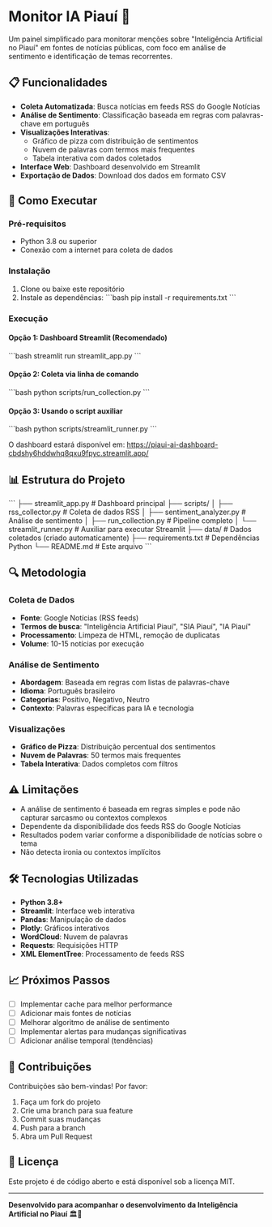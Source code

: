 # Monitor IA Piauí 🤖

Um painel simplificado para monitorar menções sobre "Inteligência Artificial no Piauí" em fontes de notícias públicas, com foco em análise de sentimento e identificação de temas recorrentes.

## 📋 Funcionalidades

- **Coleta Automatizada**: Busca notícias em feeds RSS do Google Notícias
- **Análise de Sentimento**: Classificação baseada em regras com palavras-chave em português
- **Visualizações Interativas**: 
  - Gráfico de pizza com distribuição de sentimentos
  - Nuvem de palavras com termos mais frequentes
  - Tabela interativa com dados coletados
- **Interface Web**: Dashboard desenvolvido em Streamlit
- **Exportação de Dados**: Download dos dados em formato CSV

## 🚀 Como Executar

### Pré-requisitos

- Python 3.8 ou superior
- Conexão com a internet para coleta de dados

### Instalação

1. Clone ou baixe este repositório
2. Instale as dependências:
\`\`\`bash
pip install -r requirements.txt
\`\`\`

### Execução

#### Opção 1: Dashboard Streamlit (Recomendado)
\`\`\`bash
streamlit run streamlit_app.py
\`\`\`

#### Opção 2: Coleta via linha de comando
\`\`\`bash
python scripts/run_collection.py
\`\`\`

#### Opção 3: Usando o script auxiliar
\`\`\`bash
python scripts/streamlit_runner.py
\`\`\`

O dashboard estará disponível em: https://piaui-ai-dashboard-cbdshy6hddwhq8qxu9fpyc.streamlit.app/

## 📊 Estrutura do Projeto

\`\`\`
├── streamlit_app.py          # Dashboard principal
├── scripts/
│   ├── rss_collector.py      # Coleta de dados RSS
│   ├── sentiment_analyzer.py # Análise de sentimento
│   ├── run_collection.py     # Pipeline completo
│   └── streamlit_runner.py   # Auxiliar para executar Streamlit
├── data/                     # Dados coletados (criado automaticamente)
├── requirements.txt          # Dependências Python
└── README.md                # Este arquivo
\`\`\`

## 🔍 Metodologia

### Coleta de Dados
- **Fonte**: Google Notícias (RSS feeds)
- **Termos de busca**: "Inteligência Artificial Piauí", "SIA Piauí", "IA Piauí"
- **Processamento**: Limpeza de HTML, remoção de duplicatas
- **Volume**: 10-15 notícias por execução

### Análise de Sentimento
- **Abordagem**: Baseada em regras com listas de palavras-chave
- **Idioma**: Português brasileiro
- **Categorias**: Positivo, Negativo, Neutro
- **Contexto**: Palavras específicas para IA e tecnologia

### Visualizações
- **Gráfico de Pizza**: Distribuição percentual dos sentimentos
- **Nuvem de Palavras**: 50 termos mais frequentes
- **Tabela Interativa**: Dados completos com filtros

## ⚠️ Limitações

- A análise de sentimento é baseada em regras simples e pode não capturar sarcasmo ou contextos complexos
- Dependente da disponibilidade dos feeds RSS do Google Notícias
- Resultados podem variar conforme a disponibilidade de notícias sobre o tema
- Não detecta ironia ou contextos implícitos

## 🛠️ Tecnologias Utilizadas

- **Python 3.8+**
- **Streamlit**: Interface web interativa
- **Pandas**: Manipulação de dados
- **Plotly**: Gráficos interativos
- **WordCloud**: Nuvem de palavras
- **Requests**: Requisições HTTP
- **XML ElementTree**: Processamento de feeds RSS

## 📈 Próximos Passos

- [ ] Implementar cache para melhor performance
- [ ] Adicionar mais fontes de notícias
- [ ] Melhorar algoritmo de análise de sentimento
- [ ] Implementar alertas para mudanças significativas
- [ ] Adicionar análise temporal (tendências)

## 🤝 Contribuições

Contribuições são bem-vindas! Por favor:

1. Faça um fork do projeto
2. Crie uma branch para sua feature
3. Commit suas mudanças
4. Push para a branch
5. Abra um Pull Request

## 📄 Licença

Este projeto é de código aberto e está disponível sob a licença MIT.

---

**Desenvolvido para acompanhar o desenvolvimento da Inteligência Artificial no Piauí** 🏛️🤖
